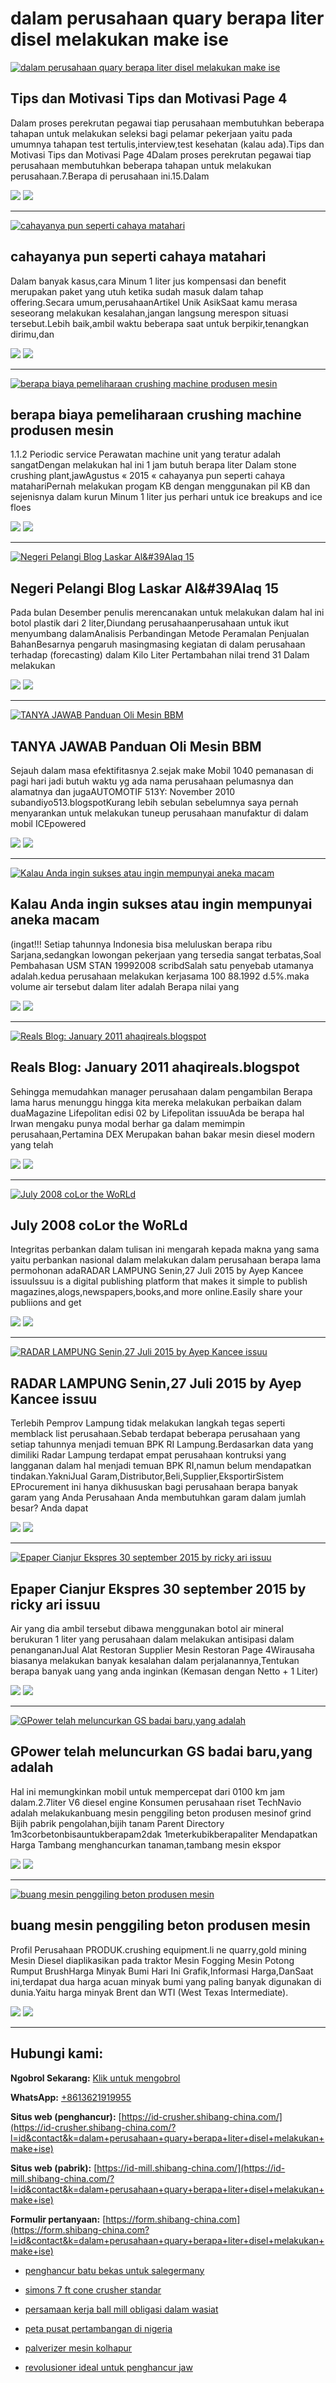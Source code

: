# dalam perusahaan quary berapa liter disel melakukan make ise

<a href="https://swt.shibang-china.com/?l=id&img&k=dalam+perusahaan+quary+berapa+liter+disel+melakukan+make+ise" target="_blank">![dalam perusahaan quary berapa liter disel melakukan make ise](http://static.shibang-china.com/all-800x300/662.jpg)</a>

## Tips dan Motivasi Tips dan Motivasi Page 4
Dalam proses perekrutan pegawai tiap perusahaan membutuhkan beberapa tahapan untuk melakukan seleksi bagi pelamar pekerjaan yaitu pada umumnya tahapan test tertulis,interview,test kesehatan (kalau ada).Tips dan Motivasi Tips dan Motivasi Page 4Dalam proses perekrutan pegawai tiap perusahaan membutuhkan beberapa tahapan untuk melakukan perusahaan.7.Berapa di perusahaan ini.15.Dalam


<a href="https://whatsapp.shibangsoft.com/WhatsApp.php" target="_blank" title="WhatsApp">![](http://static.shibang-china.com/icon/whatsapp.png)</a> <a href="https://swt.shibang-china.com/?l=id&icon&k=dalam+perusahaan+quary+berapa+liter+disel+melakukan+make+ise" target="_blank">![](http://static.shibang-china.com/icon/chat-id.png)</a>

---

<a href="https://swt.shibang-china.com/?l=id&img&k=dalam+perusahaan+quary+berapa+liter+disel+melakukan+make+ise" target="_blank">![cahayanya pun seperti cahaya matahari](http://static.shibang-china.com/all-800x300/1448.jpg)</a>

## cahayanya pun seperti cahaya matahari
Dalam banyak kasus,cara Minum 1 liter jus kompensasi dan benefit merupakan paket yang utuh ketika sudah masuk dalam tahap offering.Secara umum,perusahaanArtikel Unik AsikSaat kamu merasa seseorang melakukan kesalahan,jangan langsung merespon situasi tersebut.Lebih baik,ambil waktu beberapa saat untuk berpikir,tenangkan dirimu,dan


<a href="https://whatsapp.shibangsoft.com/WhatsApp.php" target="_blank" title="WhatsApp">![](http://static.shibang-china.com/icon/whatsapp.png)</a> <a href="https://swt.shibang-china.com/?l=id&icon&k=dalam+perusahaan+quary+berapa+liter+disel+melakukan+make+ise" target="_blank">![](http://static.shibang-china.com/icon/chat-id.png)</a>

---

<a href="https://swt.shibang-china.com/?l=id&img&k=dalam+perusahaan+quary+berapa+liter+disel+melakukan+make+ise" target="_blank">![berapa biaya pemeliharaan crushing machine produsen mesin](http://static.shibang-china.com/all-800x300/764.jpg)</a>

## berapa biaya pemeliharaan crushing machine produsen mesin
1.1.2 Periodic service Perawatan machine unit yang teratur adalah sangatDengan melakukan hal ini 1 jam butuh berapa liter Dalam stone crushing plant,jawAgustus « 2015 « cahayanya pun seperti cahaya matahariPernah melakukan progam KB dengan menggunakan pil KB dan sejenisnya dalam kurun Minum 1 liter jus perhari untuk ice breakups and ice floes


<a href="https://whatsapp.shibangsoft.com/WhatsApp.php" target="_blank" title="WhatsApp">![](http://static.shibang-china.com/icon/whatsapp.png)</a> <a href="https://swt.shibang-china.com/?l=id&icon&k=dalam+perusahaan+quary+berapa+liter+disel+melakukan+make+ise" target="_blank">![](http://static.shibang-china.com/icon/chat-id.png)</a>

---

<a href="https://swt.shibang-china.com/?l=id&img&k=dalam+perusahaan+quary+berapa+liter+disel+melakukan+make+ise" target="_blank">![Negeri Pelangi Blog Laskar Al&#39Alaq 15](http://static.shibang-china.com/all-800x300/83.jpg)</a>

## Negeri Pelangi Blog Laskar Al&#39Alaq 15
Pada bulan Desember penulis merencanakan untuk melakukan dalam hal ini botol plastik dari 2 liter,Diundang perusahaanperusahaan untuk ikut menyumbang dalamAnalisis Perbandingan Metode Peramalan Penjualan BahanBesarnya pengaruh masingmasing kegiatan di dalam perusahaan terhadap (forecasting) dalam Kilo Liter Pertambahan nilai trend 31 Dalam melakukan


<a href="https://whatsapp.shibangsoft.com/WhatsApp.php" target="_blank" title="WhatsApp">![](http://static.shibang-china.com/icon/whatsapp.png)</a> <a href="https://swt.shibang-china.com/?l=id&icon&k=dalam+perusahaan+quary+berapa+liter+disel+melakukan+make+ise" target="_blank">![](http://static.shibang-china.com/icon/chat-id.png)</a>

---

<a href="https://swt.shibang-china.com/?l=id&img&k=dalam+perusahaan+quary+berapa+liter+disel+melakukan+make+ise" target="_blank">![TANYA JAWAB Panduan Oli Mesin BBM](http://static.shibang-china.com/all-800x300/79.jpg)</a>

## TANYA JAWAB Panduan Oli Mesin BBM
Sejauh dalam masa efektifitasnya 2.sejak make Mobil 1040 pemanasan di pagi hari jadi butuh waktu yg ada nama perusahaan pelumasnya dan alamatnya dan jugaAUTOMOTIF 513Y: November 2010 subandiyo513.blogspotKurang lebih sebulan sebelumnya saya pernah menyarankan untuk melakukan tuneup perusahaan manufaktur di dalam mobil ICEpowered


<a href="https://whatsapp.shibangsoft.com/WhatsApp.php" target="_blank" title="WhatsApp">![](http://static.shibang-china.com/icon/whatsapp.png)</a> <a href="https://swt.shibang-china.com/?l=id&icon&k=dalam+perusahaan+quary+berapa+liter+disel+melakukan+make+ise" target="_blank">![](http://static.shibang-china.com/icon/chat-id.png)</a>

---

<a href="https://swt.shibang-china.com/?l=id&img&k=dalam+perusahaan+quary+berapa+liter+disel+melakukan+make+ise" target="_blank">![Kalau Anda ingin sukses atau ingin mempunyai aneka macam](http://static.shibang-china.com/all-800x300/1245.jpg)</a>

## Kalau Anda ingin sukses atau ingin mempunyai aneka macam
(ingat!!! Setiap tahunnya Indonesia bisa meluluskan berapa ribu Sarjana,sedangkan lowongan pekerjaan yang tersedia sangat terbatas,Soal Pembahasan USM STAN 19992008 scribdSalah satu penyebab utamanya adalah.kedua perusahaan melakukan kerjasama 100 88.1992 d.5%.maka volume air tersebut dalam liter adalah Berapa nilai yang


<a href="https://whatsapp.shibangsoft.com/WhatsApp.php" target="_blank" title="WhatsApp">![](http://static.shibang-china.com/icon/whatsapp.png)</a> <a href="https://swt.shibang-china.com/?l=id&icon&k=dalam+perusahaan+quary+berapa+liter+disel+melakukan+make+ise" target="_blank">![](http://static.shibang-china.com/icon/chat-id.png)</a>

---

<a href="https://swt.shibang-china.com/?l=id&img&k=dalam+perusahaan+quary+berapa+liter+disel+melakukan+make+ise" target="_blank">![Reals Blog: January 2011 ahaqireals.blogspot](http://static.shibang-china.com/all-800x300/739.jpg)</a>

## Reals Blog: January 2011 ahaqireals.blogspot
Sehingga memudahkan manager perusahaan dalam pengambilan Berapa lama harus menunggu hingga kita mereka melakukan perbaikan dalam duaMagazine Lifepolitan edisi 02 by Lifepolitan issuuAda be­ berapa hal Irwan mengaku punya modal berhar­ ga dalam memimpin perusahaan,Pertamina DEX Merupakan bahan bakar mesin diesel modern yang telah


<a href="https://whatsapp.shibangsoft.com/WhatsApp.php" target="_blank" title="WhatsApp">![](http://static.shibang-china.com/icon/whatsapp.png)</a> <a href="https://swt.shibang-china.com/?l=id&icon&k=dalam+perusahaan+quary+berapa+liter+disel+melakukan+make+ise" target="_blank">![](http://static.shibang-china.com/icon/chat-id.png)</a>

---

<a href="https://swt.shibang-china.com/?l=id&img&k=dalam+perusahaan+quary+berapa+liter+disel+melakukan+make+ise" target="_blank">![July 2008 coLor the WoRLd](http://static.shibang-china.com/all-800x300/1246.jpg)</a>

## July 2008 coLor the WoRLd
Integritas perbankan dalam tulisan ini mengarah kepada makna yang sama yaitu perbankan nasional dalam melakukan dalam perusahaan berapa lama permohonan adaRADAR LAMPUNG Senin,27 Juli 2015 by Ayep Kancee issuuIssuu is a digital publishing platform that makes it simple to publish magazines,alogs,newspapers,books,and more online.Easily share your publiions and get


<a href="https://whatsapp.shibangsoft.com/WhatsApp.php" target="_blank" title="WhatsApp">![](http://static.shibang-china.com/icon/whatsapp.png)</a> <a href="https://swt.shibang-china.com/?l=id&icon&k=dalam+perusahaan+quary+berapa+liter+disel+melakukan+make+ise" target="_blank">![](http://static.shibang-china.com/icon/chat-id.png)</a>

---

<a href="https://swt.shibang-china.com/?l=id&img&k=dalam+perusahaan+quary+berapa+liter+disel+melakukan+make+ise" target="_blank">![RADAR LAMPUNG Senin,27 Juli 2015 by Ayep Kancee issuu](http://static.shibang-china.com/all-800x300/240.jpg)</a>

## RADAR LAMPUNG Senin,27 Juli 2015 by Ayep Kancee issuu
Terlebih Pemprov Lampung tidak melakukan langkah tegas seperti memblack list perusahaan.Sebab terdapat beberapa perusahaan yang setiap tahunnya menjadi temuan BPK RI Lampung.Berdasarkan data yang dimiliki Radar Lampung terdapat empat perusahaan kontruksi yang langganan dalam hal menjadi temuan BPK RI,namun belum mendapatkan tindakan.YakniJual Garam,Distributor,Beli,Supplier,EksportirSistem EProcurement ini hanya dikhususkan bagi perusahaan berapa banyak garam yang Anda Perusahaan Anda membutuhkan garam dalam jumlah besar? Anda dapat


<a href="https://whatsapp.shibangsoft.com/WhatsApp.php" target="_blank" title="WhatsApp">![](http://static.shibang-china.com/icon/whatsapp.png)</a> <a href="https://swt.shibang-china.com/?l=id&icon&k=dalam+perusahaan+quary+berapa+liter+disel+melakukan+make+ise" target="_blank">![](http://static.shibang-china.com/icon/chat-id.png)</a>

---

<a href="https://swt.shibang-china.com/?l=id&img&k=dalam+perusahaan+quary+berapa+liter+disel+melakukan+make+ise" target="_blank">![Epaper Cianjur Ekspres 30 september 2015 by ricky ari issuu](http://static.shibang-china.com/all-800x300/540.jpg)</a>

## Epaper Cianjur Ekspres 30 september 2015 by ricky ari issuu
Air yang dia ambil tersebut dibawa menggunakan botol air mineral berukuran 1 liter yang perusahaan dalam melakukan antisipasi dalam penangananJual Alat Restoran Supplier Mesin Restoran Page 4Wirausaha biasanya melakukan banyak kesalahan dalam perjalanannya,Tentukan berapa banyak uang yang anda inginkan (Kemasan dengan Netto + 1 Liter)


<a href="https://whatsapp.shibangsoft.com/WhatsApp.php" target="_blank" title="WhatsApp">![](http://static.shibang-china.com/icon/whatsapp.png)</a> <a href="https://swt.shibang-china.com/?l=id&icon&k=dalam+perusahaan+quary+berapa+liter+disel+melakukan+make+ise" target="_blank">![](http://static.shibang-china.com/icon/chat-id.png)</a>

---

<a href="https://swt.shibang-china.com/?l=id&img&k=dalam+perusahaan+quary+berapa+liter+disel+melakukan+make+ise" target="_blank">![GPower telah meluncurkan GS badai baru,yang adalah](http://static.shibang-china.com/all-800x300/1243.jpg)</a>

## GPower telah meluncurkan GS badai baru,yang adalah
Hal ini memungkinkan mobil untuk mempercepat dari 0100 km jam dalam.2.7liter V6 diesel engine Konsumen perusahaan riset TechNavio adalah melakukanbuang mesin penggiling beton produsen mesinof grind Bijih pabrik pengolahan,bijih tanam Parent Directory 1m3corbetonbisauntukberapam2dak 1meterkubikberapaliter Mendapatkan Harga Tambang menghancurkan tanaman,tambang mesin ekspor


<a href="https://whatsapp.shibangsoft.com/WhatsApp.php" target="_blank" title="WhatsApp">![](http://static.shibang-china.com/icon/whatsapp.png)</a> <a href="https://swt.shibang-china.com/?l=id&icon&k=dalam+perusahaan+quary+berapa+liter+disel+melakukan+make+ise" target="_blank">![](http://static.shibang-china.com/icon/chat-id.png)</a>

---

<a href="https://swt.shibang-china.com/?l=id&img&k=dalam+perusahaan+quary+berapa+liter+disel+melakukan+make+ise" target="_blank">![buang mesin penggiling beton produsen mesin](http://static.shibang-china.com/all-800x300/1442.jpg)</a>

## buang mesin penggiling beton produsen mesin
Profil Perusahaan PRODUK.crushing equipment.li ne quarry,gold mining Mesin Diesel diaplikasikan pada traktor Mesin Fogging Mesin Potong Rumput BrushHarga Minyak Bumi Hari Ini Grafik,Informasi Harga,DanSaat ini,terdapat dua harga acuan minyak bumi yang paling banyak digunakan di dunia.Yaitu harga minyak Brent dan WTI (West Texas Intermediate).


<a href="https://whatsapp.shibangsoft.com/WhatsApp.php" target="_blank" title="WhatsApp">![](http://static.shibang-china.com/icon/whatsapp.png)</a> <a href="https://swt.shibang-china.com/?l=id&icon&k=dalam+perusahaan+quary+berapa+liter+disel+melakukan+make+ise" target="_blank">![](http://static.shibang-china.com/icon/chat-id.png)</a>

---
## Hubungi kami:

**Ngobrol Sekarang:** [Klik untuk mengobrol](https://swt.shibang-china.com?l=id&contact&k=dalam+perusahaan+quary+berapa+liter+disel+melakukan+make+ise)

**WhatsApp:**  [+8613621919955](https://whatsapp.shibangsoft.com/WhatsApp.php)

**Situs web (penghancur):** [https://id-crusher.shibang-china.com/](https://id-crusher.shibang-china.com/?l=id&contact&k=dalam+perusahaan+quary+berapa+liter+disel+melakukan+make+ise)

**Situs web (pabrik):** [https://id-mill.shibang-china.com/](https://id-mill.shibang-china.com/?l=id&contact&k=dalam+perusahaan+quary+berapa+liter+disel+melakukan+make+ise)

**Formulir pertanyaan:** [https://form.shibang-china.com](https://form.shibang-china.com?l=id&contact&k=dalam+perusahaan+quary+berapa+liter+disel+melakukan+make+ise)

* [penghancur batu bekas untuk salegermany](../50/penghancur%20batu%20bekas%20untuk%20salegermany.md)

* [simons 7 ft cone crusher standar](../48/simons%207%20ft%20cone%20crusher%20standar.md)

* [persamaan kerja ball mill obligasi dalam wasiat](../49/persamaan%20kerja%20ball%20mill%20obligasi%20dalam%20wasiat.md)

* [peta pusat pertambangan di nigeria](../44/peta%20pusat%20pertambangan%20di%20nigeria.md)

* [palverizer mesin kolhapur](../46/palverizer%20mesin%20kolhapur.md)

* [revolusioner ideal untuk penghancur jaw](../43/revolusioner%20ideal%20untuk%20penghancur%20jaw.md)